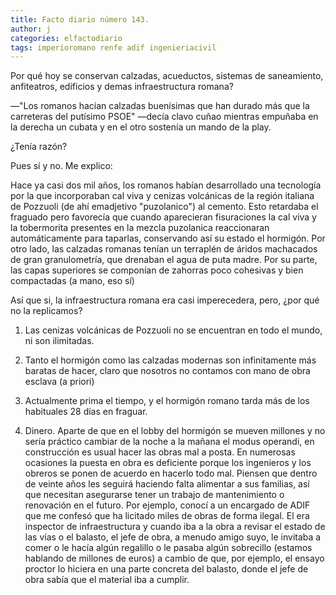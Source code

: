 ```yaml
---
title: Facto diario número 143.
author: j
categories: elfactodiario
tags: imperioromano renfe adif ingenieriacivil
---
```


Por qué hoy se conservan calzadas, acueductos, sistemas de saneamiento, anfiteatros, edificios y demas infraestructura romana?

—"Los romanos hacían calzadas buenísimas que han durado más que la carreteras del putísimo PSOE" —decía clavo cuñao mientras empuñaba en la derecha un cubata y en el otro sostenía un mando de la play.

¿Tenía razón?

Pues sí y no. Me explico:

Hace ya casi dos mil años, los romanos habían desarrollado una tecnología por la que incorporaban cal viva y cenizas volcánicas de la región italiana de Pozzuoli (de ahí emadjetivo "puzolanico") al cemento. Esto retardaba el fraguado pero favorecía que cuando aparecieran fisuraciones la cal viva y la tobermorita presentes en la mezcla puzolanica reaccionaran automáticamente para taparlas, conservando así su estado el hormigón. 
Por otro lado, las calzadas romanas tenían un terraplén de áridos machacados de gran granulometría, que drenaban el agua de puta madre. Por su parte, las capas superiores se componían de zahorras poco cohesivas y bien compactadas (a mano, eso sí) 

Así que si, la infraestructura romana era casi imperecedera, pero, ¿por qué no la replicamos? 

1. Las cenizas volcánicas de Pozzuoli no se encuentran en todo el mundo, ni son ilimitadas. 

2. Tanto el hormigón como las calzadas modernas son infinitamente más baratas de hacer, claro que nosotros no contamos con mano de obra esclava (a priori)

3. Actualmente prima el tiempo, y el hormigón romano tarda más de los habituales 28 días en fraguar. 

4. Dinero. Aparte de que en el lobby del hormigón se mueven millones y no sería práctico cambiar de la noche a la mañana el modus operandi, en construcción es usual hacer las obras mal a posta. En numerosas ocasiones la puesta en obra es deficiente porque los ingenieros y los obreros se ponen de acuerdo en hacerlo todo mal. Piensen que dentro de veinte años les seguirá haciendo falta alimentar a sus familias, así que necesitan asegurarse tener un trabajo de mantenimiento o renovación en el futuro.
Por ejemplo, conocí a un encargado de ADIF que me confesó que ha licitado miles de obras de forma ilegal. El era inspector de infraestructura y cuando iba a la obra a revisar el estado de las vías o el balasto, el jefe de obra, a menudo amigo suyo, le invitaba a comer o le hacía algún regalillo o le pasaba algún sobrecillo (estamos hablando de millones de euros) a cambio de que, por ejemplo, el ensayo proctor lo hiciera en una parte concreta del balasto, donde el jefe de obra sabía que el material iba a cumplir.
